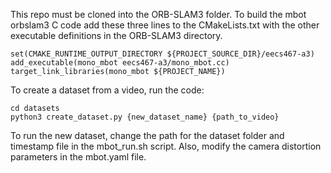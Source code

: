 This repo must be cloned into the ORB-SLAM3 folder.
To build the mbot orbslam3 C code add these three lines to the CMakeLists.txt with the
other executable definitions in the ORB-SLAM3 directory.

```
set(CMAKE_RUNTIME_OUTPUT_DIRECTORY ${PROJECT_SOURCE_DIR}/eecs467-a3)
add_executable(mono_mbot eecs467-a3/mono_mbot.cc)
target_link_libraries(mono_mbot ${PROJECT_NAME})
```

To create a dataset from a video, run the code:

```
cd datasets
python3 create_dataset.py {new_dataset_name} {path_to_video}
```

To run the new dataset, change the path for the dataset folder and timestamp file in
the mbot_run.sh script. Also, modify the camera distortion parameters in the mbot.yaml
file.
